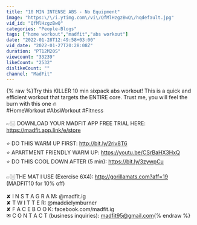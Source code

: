 ```yaml
---
title: "10 MIN INTENSE ABS - No Equipment"
image: "https:\/\/i.ytimg.com\/vi\/QfMlHzgzBwQ\/hqdefault.jpg"
vid_id: "QfMlHzgzBwQ"
categories: "People-Blogs"
tags: ["home workout","madfit","abs workout"]
date: "2022-01-28T12:49:58+03:00"
vid_date: "2022-01-27T20:28:08Z"
duration: "PT12M20S"
viewcount: "33239"
likeCount: "2532"
dislikeCount: ""
channel: "MadFit"
---
```

{% raw %}Try this KILLER 10 min sixpack abs workout! This is a quick and efficient workout that targets the ENTIRE core. Trust me, you will feel the burn with this one 🔥 <br />#HomeWorkout #AbsWorkout #Fitness<br /><br />👉🏼 DOWNLOAD YOUR MADFIT APP FREE TRIAL HERE: <a rel="nofollow" target="blank" href="https://madfit.app.link/e/store">https://madfit.app.link/e/store</a><br /><br />⭐️ DO THIS WARM UP FIRST: <a rel="nofollow" target="blank" href="http://bit.ly/2riv8T6">http://bit.ly/2riv8T6</a><br />⭐️ APARTMENT FRIENDLY WARM UP: <a rel="nofollow" target="blank" href="https://youtu.be/CSrBaHX3HxQ">https://youtu.be/CSrBaHX3HxQ</a><br />⭐️ DO THIS COOL DOWN AFTER (5 min): <a rel="nofollow" target="blank" href="https://bit.ly/3zywpCu">https://bit.ly/3zywpCu</a><br /><br />👉🏼THE MAT I USE (Exercise 6X4): <a rel="nofollow" target="blank" href="http://gorillamats.com?aff=19">http://gorillamats.com?aff=19</a>  (MADFIT10 for 10% off)<br /><br />✘ I N S T A G R A M: @madfit.ig<br />✘ T W I T T E R: @maddielymburner<br />✘ F A C E B O O K: facebook.com/madfit.ig<br />✉ C O N T A C T (business inquiries): madfit95@gmail.com{% endraw %}
